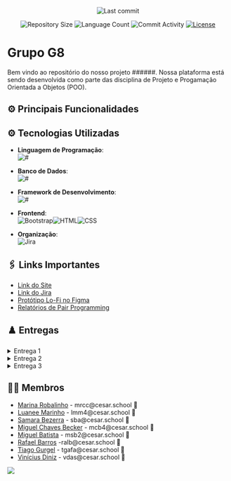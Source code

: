 <p align="center">
  <img
    src="https://img.shields.io/github/last-commit/ticogafa/projetos3"
    alt="Last commit"
  />
</p>

<p align="center">
  <img
    src="https://img.shields.io/github/repo-size/ticogafa/projetos3"
    alt="Repository Size"
  />
  <img
    src="https://img.shields.io/github/languages/count/ticogafa/projetos3"
    alt="Language Count"
  />
  <img
    src="https://img.shields.io/github/commit-activity/t/ticogafa/projetos3"
    alt="Commit Activity"
  />
  <a href="LICENSE"
    ><img
      src="https://img.shields.io/github/license/ticogafa/projetos3"
      alt="License"
  /></a>
</p>

# Grupo G8

Bem vindo ao repositório do nosso projeto ######. Nossa plataforma está sendo desenvolvida como parte das disciplina de Projeto e Progamação Orientada a Objetos (POO). 

## ⚙️ Principais Funcionalidades



## ⚙ Tecnologias Utilizadas

- **Linguagem de Programação**:<br>![#](#)

- **Banco de Dados**:<br>![#](#)


- **Framework de Desenvolvimento**:<br>![#](#)

- **Frontend**:<br>![Bootstrap](https://img.shields.io/badge/Bootstrap-7952B3?style=for-the-badge&logo=bootstrap&logoColor=white)![HTML](https://img.shields.io/badge/HTML5-E34F26?style=for-the-badge&logo=html5&logoColor=white)![CSS](https://img.shields.io/badge/CSS3-1572B6?style=for-the-badge&logo=css3&logoColor=white)

- **Organização**:<br>![Jira](https://img.shields.io/badge/Jira-0052CC?style=for-the-badge&logo=jira&logoColor=white)



## 🖇️ Links Importantes

<ul>
  <li>
    <a  href="#">
      Link do Site</a
  </li> 

  <li>
    <a  href="#"
      >Link do Jira</a
    >
  </li>
    <li>
    <a  href="https://www.figma.com/file/1bqw5G2PKniOytyCujdKn5/FDS1?type=design&node-id=0%3A1&mode=design&t=68hMQEzQnMPQzem2-1"
      >Protótipo Lo-Fi no Figma</a
    >
  </li>
  
  <li>
    <a  href="https://docs.google.com/document/d/1ljz8ROeIYSIZLIOdjvwuQpQeAy53GX0e1S5-C4grJJ4/edit?usp=sharing"
      >Relatórios de Pair Programming</a
    >
  </li>
</ul>

## ♟️ Entregas

<details>
<summary>Entrega 1</summary>
<ul>
  <li>
<a href="#">Imagem do backlog no Jira</a>
</li>
  
<li>
    <a  href="https://youtu.be/zFNmWAJjifI"
      >Protótipo  de Baixa Fidelidade - Screencast</a
    >
  </li>
  
  <li>
 <a href="#">Quadro sprint 1 iniciada</a>
  </li>

</ul>
</details>

<details>
<summary>Entrega 2</summary>
<ul>
<li>
    <a  href="#"
      >Protótipo Lo-Fi no Figma</a
    >
  </li>
<li>
<a href ="Mídia/Diagramas">Diagrama de Atividades</a>
</li>


<li> 
  <a href="#">BugTracker</a>
</li>

<li> 
  <a href="#">Screencast - Uso do Sistema</a>
</li>

<li> 
  <a href="#">Screencast Lo-Fi</a>
</li>
 <li>
    <a  href="#"
      >Relatórios de Pair Programming</a
    >
  </li>


</ul>
</details>

<details>
<summary>Entrega 3</summary>
<ul>
  <li>
    <a  href="#"
      >ScreenCast Lo-Fi</a
    >
  </li>
 <li>
    <a  href="#"
      >Protótipo Lo-Fi no Figma</a
    >
  </li>
  <li>
    <a  href="#"
      >ScreenCast - Uso do Sistema</a
    >
  </li>
 <li>
    <a  href="#"
      >Relatórios de Pair Programming</a
    >
  </li>
  <li>
    <a  href="#"
      >Diagrama de Atividades</a
    >
  </li>
  <li>
    <a  href="#"
      >ScreenCast - Deployment e Build</a
    >
  </li>
  <li>
    <a  href="#"
      >ScreenCast - Testes E2E</a
    >
  </li>


   <li>
    <a  href="#"
      >Quadro Sprint 2</a
    >
  </li>

   <li>
    <a  href="#"
      >BugTracker</a
    >
  </li>
</ul>


</details>




</details>

## 👩‍💻 Membros

<ul>
  <li>
    <a href="https://github.com/#">Marina Robalinho</a> - mrcc@cesar.school 📩
  </li>
   <li>
    <a href="https://github.com/#">Luanee Marinho</a> - lmm4@cesar.school 📩
  </li>
   <li>
    <a href="https://github.com/#">Samara Bezerra</a> - sba@cesar.school 📩
  </li>
  <li>
    <a href="https://github.com/#">Miguel Chaves Becker</a> - mcb4@cesar.school 📩
  </li>
   <li>
    <a href="https://github.com/MigueldsBatista">Miguel Batista</a> - msb2@cesar.school 📩
  </li>
  <li>
    <a href="https://github.com/raf7525">Rafael Barros</a> -ralb@cesar.school 📩
  </li>
  <li>
    <a href="https://github.com/ticogafa">Tiago Gurgel</a> - tgafa@cesar.school 📩
  </li>
  <li>
    <a href="https://github.com/xTvini">Vinícius Diniz</a> - vdas@cesar.school 📩
  </li>
</ul>

<a href="https://github.com/ticogafa/projetos3/graphs/contributors">
  <img src="https://contrib.rocks/image?repo=ticogafa/projetos3" />
</a>

